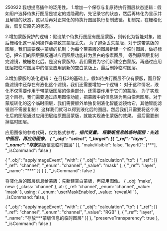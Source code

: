 250922
我想提高插件的泛用性。
1.增加一个保存与复原待执行图层状态逻辑：假如用户选择待执行图层是锁定的或隐藏的，先记录它的状态，然后再转化为显示并且解锁的状态，这以后再对正常化的待执行图层执行复制滤镜。复制完，在栅格化后，恢复它原先的状态。

2.增加蒙版保护的逻辑：假设某个待执行图层有图层蒙版，则转化为智能对象，随后栅格化这一系列操作会导致其蒙版丢失。
为了避免丢失蒙版，对于这带蒙版的图层，我们需要保护蒙版的机制：为每个带蒙版的图层新建一个临时图层，做好标记，把它们的图层蒙版通过应用图层功能转为黑白的像素图层。
等到原图层复制完滤镜，被栅格化后。是没有蒙版的，我们需要为它们新建空白蒙版，再通过应用图层把临时图层中的信息应用到新的空白蒙版上，最后删掉临时图层。

3.增加蒙版的液化逻辑：
在目标2的基础上，假如待执行图层不仅有蒙版，而且智能滤镜中还存在有液化这个滤镜，我们还需要增加一个逻辑：
对于这种情况，液化不仅需要作用于带蒙版图层的像素部分，还需要作用于它们的蒙版。
为了实现这个目标，我们需要通过应用图像功能，把蒙版中的信息转为黑白像素图层。对于蒙版转化的这个临时图层，我们需要额外单独复制液化智能滤镜给它，其他智能滤镜则不需要复制！
这样我们就可以得到液化后的图层。然后我们只需要将这个液化后的图层通过应用图层给原图层蒙版，就能实现液化蒙版的效果。
最后需要删掉临时图层。

应用图像的参考代码，仅为格式参考，***指代变量。
将蒙版信息给临时图层：先选中图层，再应用图像。
{
    "_obj": "select",
    "_target": [{
        "_ref": "layer",
        "_name": "存放***蒙版信息临时图层"
    }],
    "makeVisible": false,
    "layerID": [***],
    "_isCommand": false
}

{
    "_obj": "applyImageEvent",
    "with": {
        "_obj": "calculation",
        "to": {
            "_ref": [{
                "_ref": "channel",
                "_enum": "channel",
                "_value": "mask"
            },
            {
                "_ref": "layer",
                "_name": "***"
            }]
        }
    },
    "_isCommand": false
}

将液化后的图层信息给蒙版：先新建空白蒙版，再应用图像。
{
    _obj: 'make',
    new: { _class: 'channel' },
    at: { 
        _ref: 'channel',
        _enum: 'channel',
        _value: 'mask'
    },
    using: {
        _enum: 'userMaskEnabled',
        _value: 'revealAll'
    },
    _isCommand: false,
}

{
    "_obj": "applyImageEvent",
    "with": {
        "_obj": "calculation",
        "to": {
            "_ref": [{
                "_ref": "channel",
                "_enum": "channel",
                "_value": "RGB"
            },
            {
                "_ref": "layer",
                "_name": "存放***蒙版信息的临时图层"
            }]
        },
        "preserveTransparency": true
    },
    "_isCommand": false
}
